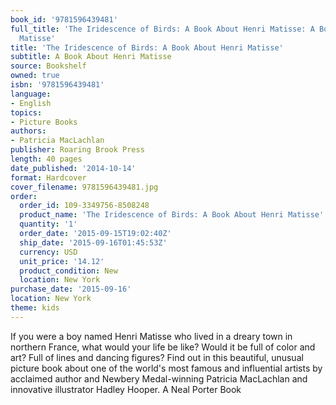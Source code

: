 ```yaml
---
book_id: '9781596439481'
full_title: 'The Iridescence of Birds: A Book About Henri Matisse: A Book About Henri
  Matisse'
title: 'The Iridescence of Birds: A Book About Henri Matisse'
subtitle: A Book About Henri Matisse
source: Bookshelf
owned: true
isbn: '9781596439481'
language:
- English
topics:
- Picture Books
authors:
- Patricia MacLachlan
publisher: Roaring Brook Press
length: 40 pages
date_published: '2014-10-14'
format: Hardcover
cover_filename: 9781596439481.jpg
order:
  order_id: 109-3349756-8508248
  product_name: 'The Iridescence of Birds: A Book About Henri Matisse'
  quantity: '1'
  order_date: '2015-09-15T19:02:40Z'
  ship_date: '2015-09-16T01:45:53Z'
  currency: USD
  unit_price: '14.12'
  product_condition: New
  location: New York
purchase_date: '2015-09-16'
location: New York
theme: kids
---
```

If you were a boy named Henri Matisse who lived in a dreary town in northern France, what would your life be like? Would it be full of color and art? Full of lines and dancing figures?
Find out in this beautiful, unusual picture book about one of the world's most famous and influential artists by acclaimed author and Newbery Medal-winning Patricia MacLachlan and innovative illustrator Hadley Hooper.
A Neal Porter Book
